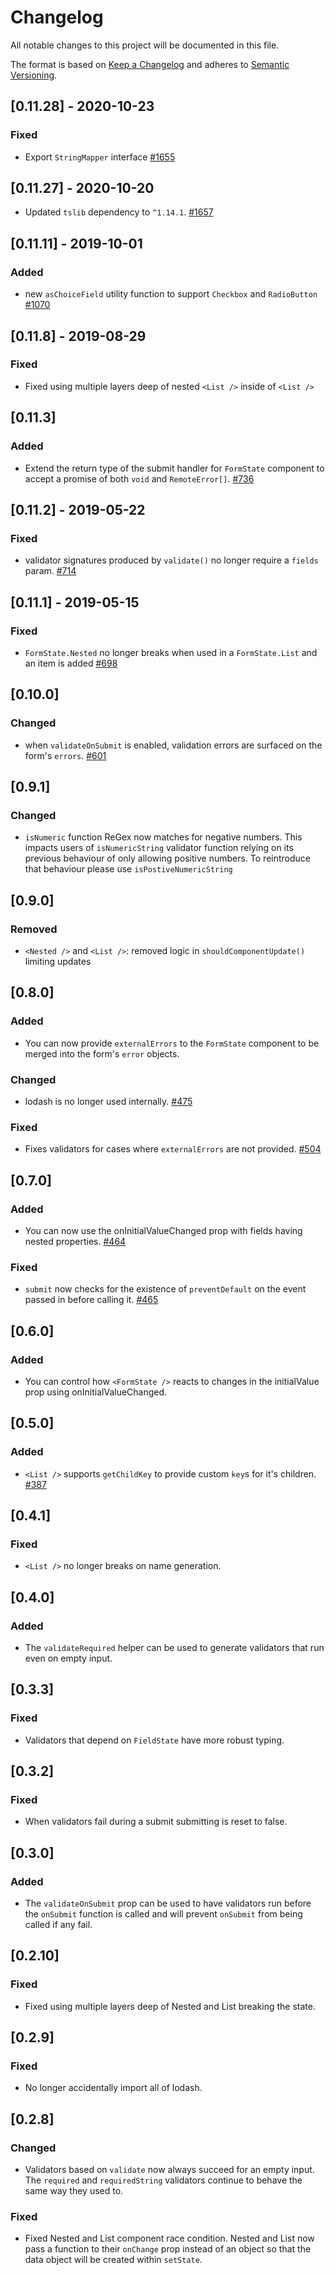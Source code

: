 # Changelog

All notable changes to this project will be documented in this file.

The format is based on [Keep a Changelog](http://keepachangelog.com/en/1.0.0/)
and adheres to [Semantic Versioning](http://semver.org/spec/v2.0.0.html).

<!-- ## [Unreleased] -->

## [0.11.28] - 2020-10-23

### Fixed

- Export `StringMapper` interface [#1655](https://github.com/Shopify/quilt/pull/1655)

## [0.11.27] - 2020-10-20

- Updated `tslib` dependency to `^1.14.1`. [#1657](https://github.com/Shopify/quilt/pull/1657)

## [0.11.11] - 2019-10-01

### Added

- new `asChoiceField` utility function to support `Checkbox` and `RadioButton` [#1070](https://github.com/Shopify/quilt/pull/1070)

## [0.11.8] - 2019-08-29

### Fixed

- Fixed using multiple layers deep of nested `<List />` inside of `<List />`

## [0.11.3]

### Added

- Extend the return type of the submit handler for `FormState` component to accept a promise of both `void` and `RemoteError[]`. [#736](https://github.com/Shopify/quilt/pull/736)

## [0.11.2] - 2019-05-22

### Fixed

- validator signatures produced by `validate()` no longer require a `fields` param. [#714](https://github.com/Shopify/quilt/pull/714)

## [0.11.1] - 2019-05-15

### Fixed

- `FormState.Nested` no longer breaks when used in a `FormState.List` and an item is added [#698](https://github.com/Shopify/quilt/pull/698)

## [0.10.0]

### Changed

- when `validateOnSubmit` is enabled, validation errors are surfaced on the form's `errors`. [#601](https://github.com/Shopify/quilt/pull/601)

## [0.9.1]

### Changed

- `isNumeric` function ReGex now matches for negative numbers. This impacts users of `isNumericString` validator function relying on its previous behaviour of only allowing positive numbers. To reintroduce that behaviour please use `isPostiveNumericString`

## [0.9.0]

### Removed

- `<Nested />` and `<List />`: removed logic in `shouldComponentUpdate()` limiting updates

## [0.8.0]

### Added

- You can now provide `externalErrors` to the `FormState` component to be merged into the form's `error` objects.

### Changed

- lodash is no longer used internally. [#475](https://github.com/Shopify/quilt/pull/475)

### Fixed

- Fixes validators for cases where `externalErrors` are not provided. [#504](https://github.com/Shopify/quilt/pull/504)

## [0.7.0]

### Added

- You can now use the onInitialValueChanged prop with fields having nested properties. [#464](https://github.com/Shopify/quilt/pull/464)

### Fixed

- `submit` now checks for the existence of `preventDefault` on the event passed in before calling it. [#465](https://github.com/Shopify/quilt/pull/465)

## [0.6.0]

### Added

- You can control how `<FormState />` reacts to changes in the initialValue prop using onInitialValueChanged.

## [0.5.0]

### Added

- `<List />` supports `getChildKey` to provide custom `key`s for it's children. [#387](https://github.com/Shopify/quilt/pull/387)

## [0.4.1]

### Fixed

- `<List />` no longer breaks on name generation.

## [0.4.0]

### Added

- The `validateRequired` helper can be used to generate validators that run even on empty input.

## [0.3.3]

### Fixed

- Validators that depend on `FieldState` have more robust typing.

## [0.3.2]

### Fixed

- When validators fail during a submit submitting is reset to false.

## [0.3.0]

### Added

- The `validateOnSubmit` prop can be used to have validators run before the `onSubmit` function is called and will prevent `onSubmit` from being called if any fail.

## [0.2.10]

### Fixed

- Fixed using multiple layers deep of Nested and List breaking the state.

## [0.2.9]

### Fixed

- No longer accidentally import all of lodash.

## [0.2.8]

### Changed

- Validators based on `validate` now always succeed for an empty input. The `required` and `requiredString` validators continue to behave the same way they used to.

### Fixed

- Fixed Nested and List component race condition. Nested and List now pass a function to their `onChange` prop instead of an object so that the data object will be created within `setState`.
